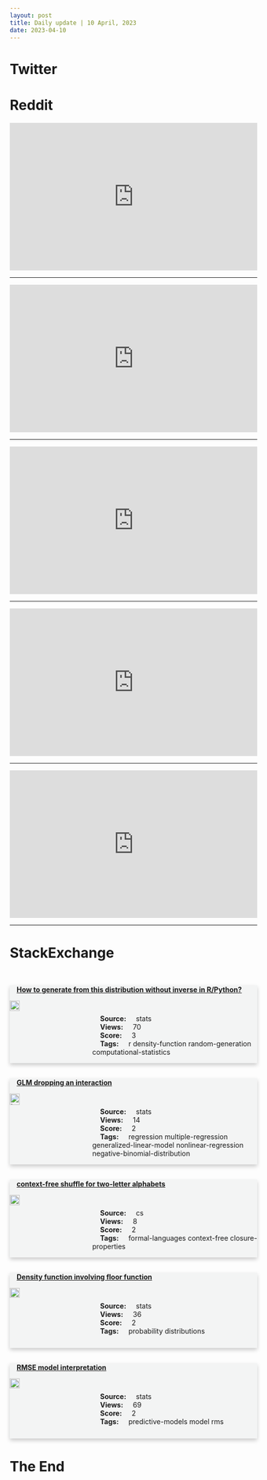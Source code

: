 ```yaml
---
layout: post
title: Daily update | 10 April, 2023
date: 2023-04-10
---
```


<script async src="https://platform.twitter.com/widgets.js" charset="utf-8"></script>


<script src='https://storage.ko-fi.com/cdn/scripts/overlay-widget.js'></script>
<script>
  kofiWidgetOverlay.draw('themldojo', {
    'type': 'floating-chat',
    'floating-chat.donateButton.text': 'Support me',
    'floating-chat.donateButton.background-color': '#f45d22',
    'floating-chat.donateButton.text-color': '#fff'
  });
</script>

# Twitter 

<blockquote class="twitter-tweet"><a href="https://twitter.com/BrianRoemmele/status/1645069408883314693"></a></blockquote>

<blockquote class="twitter-tweet"><a href="https://twitter.com/Scobleizer/status/1645140858256363520"></a></blockquote>

<blockquote class="twitter-tweet"><a href="https://twitter.com/BrianRoemmele/status/1644872198639992833"></a></blockquote>

<blockquote class="twitter-tweet"><a href="https://twitter.com/MRobertsQLD/status/1645154769701330949"></a></blockquote>

<blockquote class="twitter-tweet"><a href="https://twitter.com/FrancescoCiull4/status/1644970406556704768"></a></blockquote>

<blockquote class="twitter-tweet"><a href="https://twitter.com/karpathy/status/1645115622517542913"></a></blockquote>

<blockquote class="twitter-tweet"><a href="https://twitter.com/huggingface/status/1645005033782800384"></a></blockquote>

<blockquote class="twitter-tweet"><a href="https://twitter.com/ylecun/status/1645167020386791429"></a></blockquote>

<blockquote class="twitter-tweet"><a href="https://twitter.com/stanfordnlp/status/1645117538261688323"></a></blockquote>

<blockquote class="twitter-tweet"><a href="https://twitter.com/slashML/status/1644993383025328129"></a></blockquote>

# Reddit 

<iframe id="reddit-embed" src="https://www.redditmedia.com/r/MachineLearning/comments/12gs05e/r_neural_volumetric_memory_for_legged_locomotion?ref_source=embed&amp;ref=share&amp;embed=true" sandbox="allow-scripts allow-same-origin allow-popups" style="border: none;" height="300" width="100%" scrolling="yes"></iframe>
<hr style="width:100%;text-align:left;margin-left:0">
<iframe id="reddit-embed" src="https://www.redditmedia.com/r/datascience/comments/12g7hdy/bouncing_back_after_a_bad_work_experience_as_a?ref_source=embed&amp;ref=share&amp;embed=true" sandbox="allow-scripts allow-same-origin allow-popups" style="border: none;" height="300" width="100%" scrolling="yes"></iframe>
<hr style="width:100%;text-align:left;margin-left:0">
<iframe id="reddit-embed" src="https://www.redditmedia.com/r/MachineLearning/comments/12g9iyx/p_slice_finder_a_framework_for_discovering?ref_source=embed&amp;ref=share&amp;embed=true" sandbox="allow-scripts allow-same-origin allow-popups" style="border: none;" height="300" width="100%" scrolling="yes"></iframe>
<hr style="width:100%;text-align:left;margin-left:0">
<iframe id="reddit-embed" src="https://www.redditmedia.com/r/MachineLearning/comments/12gnnfs/r_groundedsegmentanything_automatically_detect?ref_source=embed&amp;ref=share&amp;embed=true" sandbox="allow-scripts allow-same-origin allow-popups" style="border: none;" height="300" width="100%" scrolling="yes"></iframe>
<hr style="width:100%;text-align:left;margin-left:0">
<iframe id="reddit-embed" src="https://www.redditmedia.com/r/datascience/comments/12gbzqa/is_the_term_fullstack_data_scientist_a_thing?ref_source=embed&amp;ref=share&amp;embed=true" sandbox="allow-scripts allow-same-origin allow-popups" style="border: none;" height="300" width="100%" scrolling="yes"></iframe>
<hr style="width:100%;text-align:left;margin-left:0">

<style>
.card {
box-shadow: 0 4px 8px 0 rgba(0,0,0,0.2);
transition: 0.3s;
width: 100%;
background-color: #F3F4F4;
}
p{
    margin-left:  3em;
    padding-top: 1em;
}
.part2{
    display: grid;
    grid-template-columns: 1fr 3fr;
}
h4{
    margin: 1em;
}

.card:hover {
box-shadow: 0 8px 16px 0 rgba(0,0,0,0.2);
}
b {
padding: 2px 16px;
}
</style>
  
# StackExchange 


  <br>
  <div class="card">
  <h4><a href='https://stats.stackexchange.com/questions/612405/how-to-generate-from-this-distribution-without-inverse-in-r-python'>How to generate from this distribution without inverse in R/Python?</a></h4> 
  <div class="part2">
      <img src="https://cdn.sstatic.net/Sites/stats/Img/apple-touch-icon@2.png?v=344f57aa10cc" alt="Img missing!" style="width:40%">
      <p><b>Source:</b> stats<br><b>Views:</b> 70<br><b>Score:</b> 3<br><b>Tags:</b> <span class="badge badge-dark">r</span> <span class="badge badge-dark">density-function</span> <span class="badge badge-dark">random-generation</span> <span class="badge badge-dark">computational-statistics</span></p> 
  </div>
  </div>
      
  <br>
  <div class="card">
  <h4><a href='https://stats.stackexchange.com/questions/612435/glm-dropping-an-interaction'>GLM dropping an interaction</a></h4> 
  <div class="part2">
      <img src="https://cdn.sstatic.net/Sites/stats/Img/apple-touch-icon@2.png?v=344f57aa10cc" alt="Img missing!" style="width:40%">
      <p><b>Source:</b> stats<br><b>Views:</b> 14<br><b>Score:</b> 2<br><b>Tags:</b> <span class="badge badge-dark">regression</span> <span class="badge badge-dark">multiple-regression</span> <span class="badge badge-dark">generalized-linear-model</span> <span class="badge badge-dark">nonlinear-regression</span> <span class="badge badge-dark">negative-binomial-distribution</span></p> 
  </div>
  </div>
      
  <br>
  <div class="card">
  <h4><a href='https://cs.stackexchange.com/questions/159554/context-free-shuffle-for-two-letter-alphabets'>context-free shuffle for two-letter alphabets</a></h4> 
  <div class="part2">
      <img src="https://cdn.sstatic.net/Sites/cs/Img/apple-touch-icon@2.png?v=324a3e0c2b03" alt="Img missing!" style="width:40%">
      <p><b>Source:</b> cs<br><b>Views:</b> 8<br><b>Score:</b> 2<br><b>Tags:</b> <span class="badge badge-dark">formal-languages</span> <span class="badge badge-dark">context-free</span> <span class="badge badge-dark">closure-properties</span></p> 
  </div>
  </div>
      
  <br>
  <div class="card">
  <h4><a href='https://stats.stackexchange.com/questions/612386/density-function-involving-floor-function'>Density function involving floor function</a></h4> 
  <div class="part2">
      <img src="https://cdn.sstatic.net/Sites/stats/Img/apple-touch-icon@2.png?v=344f57aa10cc" alt="Img missing!" style="width:40%">
      <p><b>Source:</b> stats<br><b>Views:</b> 36<br><b>Score:</b> 2<br><b>Tags:</b> <span class="badge badge-dark">probability</span> <span class="badge badge-dark">distributions</span></p> 
  </div>
  </div>
      
  <br>
  <div class="card">
  <h4><a href='https://stats.stackexchange.com/questions/612394/rmse-model-interpretation'>RMSE model interpretation</a></h4> 
  <div class="part2">
      <img src="https://cdn.sstatic.net/Sites/stats/Img/apple-touch-icon@2.png?v=344f57aa10cc" alt="Img missing!" style="width:40%">
      <p><b>Source:</b> stats<br><b>Views:</b> 69<br><b>Score:</b> 2<br><b>Tags:</b> <span class="badge badge-dark">predictive-models</span> <span class="badge badge-dark">model</span> <span class="badge badge-dark">rms</span></p> 
  </div>
  </div>
      
# The End